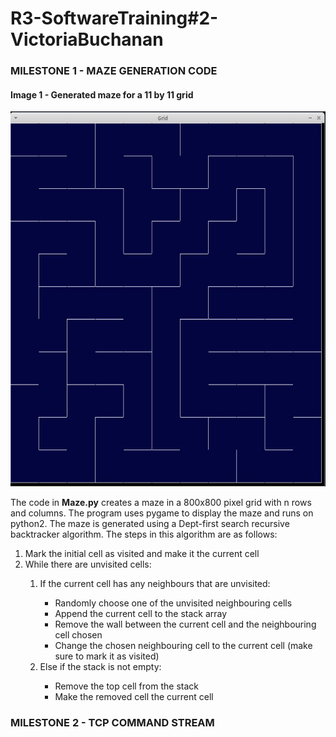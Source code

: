 # R3-SoftwareTraining#2-VictoriaBuchanan

<h3>MILESTONE 1 - MAZE GENERATION CODE</h3>

<h4><strong>Image 1 - Generated maze for a 11 by 11 grid</strong></h4>
<img src="https://github.com/SG-Command/R3-SoftwareTraining-2-VictoriaBuchanan/blob/main/photos/MazeN11.JPG" width="600" height="600">

<p>The code in <strong>Maze.py</strong> creates a maze in a 800x800 pixel grid with n rows and columns.  The program uses pygame to display the maze and runs on python2.  
The maze is generated using a Dept-first search recursive backtracker algorithm. The steps in this algorithm are as follows:</p>

<ol>
    <li>Mark the initial cell as visited and make it the current cell</li>
    <li>While there are unvisited cells:</li>
    <ol>
        <li>If the current cell has any neighbours that are unvisited:</li>
        <ul>
            <li>Randomly choose one of the unvisited neighbouring cells</li>
            <li>Append the current cell to the stack array</li>
            <li>Remove the wall between the current cell and the neighbouring cell chosen</li>
            <li>Change the chosen neighbouring cell to the current cell (make sure to mark it as visited)</li>
        </ul>
        <li>Else if the stack is not empty:</li>
            <ul>
                <li>Remove the top cell from the stack</li>
                <li>Make the removed cell the current cell</li>
        </ul>
    </ol>
</ol>

<h3>MILESTONE 2 - TCP COMMAND STREAM</h3>